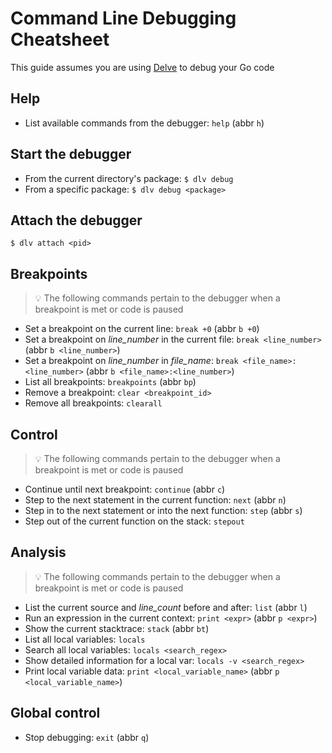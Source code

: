 # <language> Command Line Debugging Cheatsheet

This guide assumes you are using [Delve](https://github.com/derekparker/delve) to debug your Go code

## Help

- List available commands from the debugger: `help` (abbr `h`)

## Start the debugger

- From the current directory's package: `$ dlv debug`
- From a specific package: `$ dlv debug <package>`

## Attach the debugger

```
$ dlv attach <pid>
```

## Breakpoints

> :bulb: The following commands pertain to the debugger when a breakpoint is met or code is paused

- Set a breakpoint on the current line: `break +0` (abbr `b +0`)
- Set a breakpoint on *line_number* in the current file: `break <line_number>` (abbr `b <line_number>`)
- Set a breakpoint on *line_number* in *file_name*: `break <file_name>:<line_number>` (abbr `b <file_name>:<line_number>`)
- List all breakpoints: `breakpoints` (abbr `bp`)
- Remove a breakpoint: `clear <breakpoint_id>`
- Remove all breakpoints: `clearall`

## Control

> :bulb: The following commands pertain to the debugger when a breakpoint is met or code is paused

- Continue until next breakpoint: `continue` (abbr `c`)
- Step to the next statement in the current function: `next` (abbr `n`)
- Step in to the next statement or into the next function: `step` (abbr `s`)
- Step out of the current function on the stack: `stepout`

## Analysis

> :bulb: The following commands pertain to the debugger when a breakpoint is met or code is paused

- List the current source and *line_count* before and after: `list` (abbr `l`)
- Run an expression in the current context: `print <expr>` (abbr `p <expr>`)
- Show the current stacktrace: `stack` (abbr `bt`) 
- List all local variables: `locals`
- Search all local variables: `locals <search_regex>`
- Show detailed information for a local var: `locals -v <search_regex>`
- Print local variable data: `print <local_variable_name>` (abbr `p <local_variable_name>`)

## Global control

- Stop debugging: `exit` (abbr `q`)
